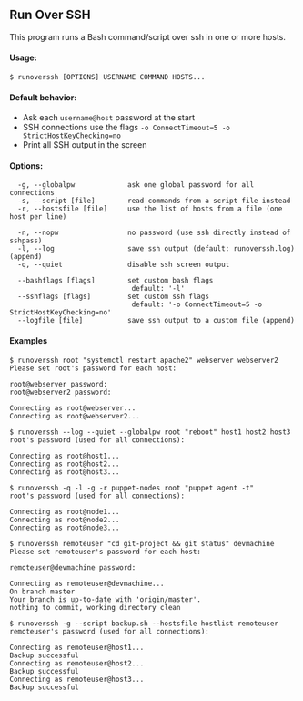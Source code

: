 ## Run Over SSH

This program runs a Bash command/script over ssh in one or more hosts.

#### Usage:
```
$ runoverssh [OPTIONS] USERNAME COMMAND HOSTS...
```

#### Default behavior:

* Ask each `username@host` password at the start
* SSH connections use the flags `-o ConnectTimeout=5 -o StrictHostKeyChecking=no`
* Print all SSH output in the screen

#### Options:
```
  -g, --globalpw             ask one global password for all connections
  -s, --script [file]        read commands from a script file instead
  -r, --hostsfile [file]     use the list of hosts from a file (one host per line)
  
  -n, --nopw                 no password (use ssh directly instead of sshpass)
  -l, --log                  save ssh output (default: runoverssh.log) (append)
  -q, --quiet                disable ssh screen output
  
  --bashflags [flags]        set custom bash flags
                              default: '-l'
  --sshflags [flags]         set custom ssh flags
                              default: '-o ConnectTimeout=5 -o StrictHostKeyChecking=no'
  --logfile [file]           save ssh output to a custom file (append)

```

#### Examples
```
$ runoverssh root "systemctl restart apache2" webserver webserver2
Please set root's password for each host:

root@webserver password: 
root@webserver2 password: 

Connecting as root@webserver...
Connecting as root@webserver2...
```
```
$ runoverssh --log --quiet --globalpw root "reboot" host1 host2 host3
root's password (used for all connections):

Connecting as root@host1...
Connecting as root@host2...
Connecting as root@host3...
```
```
$ runoverssh -q -l -g -r puppet-nodes root "puppet agent -t"
root's password (used for all connections):

Connecting as root@node1...
Connecting as root@node2...
Connecting as root@node3...
```
```
$ runoverssh remoteuser "cd git-project && git status" devmachine
Please set remoteuser's password for each host:

remoteuser@devmachine password: 

Connecting as remoteuser@devmachine...
On branch master
Your branch is up-to-date with 'origin/master'.
nothing to commit, working directory clean
```
```
$ runoverssh -g --script backup.sh --hostsfile hostlist remoteuser
remoteuser's password (used for all connections):

Connecting as remoteuser@host1...
Backup successful
Connecting as remoteuser@host2...
Backup successful
Connecting as remoteuser@host3...
Backup successful
```
